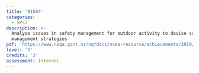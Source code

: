 ```yaml
---
title: '91504'
categories:
  - SPS3
description: >-
  Analyse issues in safety management for outdoor activity to devise safety
  management strategies
pdf: 'https://www.nzqa.govt.nz/nqfdocs/ncea-resource/achievements/2019/as91504.pdf'
level: '3'
credits: '3'
assessment: Internal
---
```



